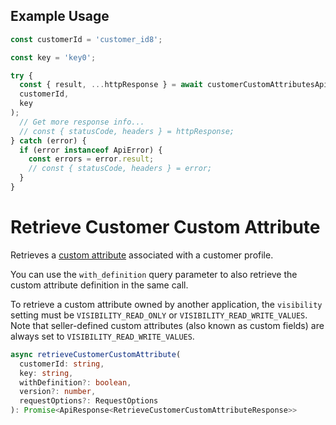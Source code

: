 ## Example Usage

```ts
const customerId = 'customer_id8';

const key = 'key0';

try {
  const { result, ...httpResponse } = await customerCustomAttributesApi.deleteCustomerCustomAttribute(
  customerId,
  key
);
  // Get more response info...
  // const { statusCode, headers } = httpResponse;
} catch (error) {
  if (error instanceof ApiError) {
    const errors = error.result;
    // const { statusCode, headers } = error;
  }
}
```

# Retrieve Customer Custom Attribute

Retrieves a [custom attribute](../../doc/models/custom-attribute.md) associated with a customer profile.

You can use the `with_definition` query parameter to also retrieve the custom attribute definition
in the same call.

To retrieve a custom attribute owned by another application, the `visibility` setting must be
`VISIBILITY_READ_ONLY` or `VISIBILITY_READ_WRITE_VALUES`. Note that seller-defined custom attributes
(also known as custom fields) are always set to `VISIBILITY_READ_WRITE_VALUES`.

```ts
async retrieveCustomerCustomAttribute(
  customerId: string,
  key: string,
  withDefinition?: boolean,
  version?: number,
  requestOptions?: RequestOptions
): Promise<ApiResponse<RetrieveCustomerCustomAttributeResponse>>
```
